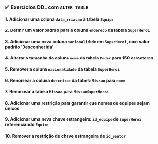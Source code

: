 ### ✅ **Exercícios DDL com `ALTER TABLE`**

#### 1. Adicionar uma coluna `data_criacao` à tabela `Equipe`
#### 2. Definir um valor padrão para a coluna `endereco` da tabela `SuperHeroi`
#### 3. Adicionar uma nova coluna `nacionalidade` em `SuperHeroi`, com valor padrão 'Desconhecida'
#### 4. Alterar o tamanho da coluna `nome` da tabela `Poder` para 150 caracteres
#### 5. Remover a coluna `nacionalidade` da tabela `SuperHeroi`
#### 6. Renomear a coluna `descricao` da tabela `Missao` para `nome`
#### 7. Renomear a tabela `Missao` para `MissaoSuperHeroi`
#### 8. Adicionar uma restrição para garantir que nomes de equipes sejam únicos
#### 9. Adicionar uma nova chave estrangeira: `id_equipe` de `SuperHeroi` referenciando `Equipe`
#### 10. Remover a restrição de chave estrangeira de `id_mentor`

